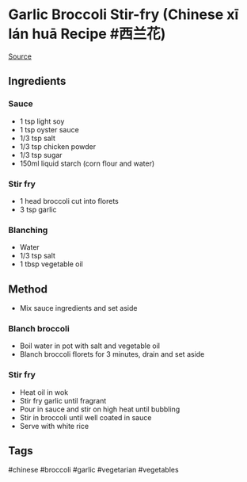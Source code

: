 # Garlic Broccoli Stir-fry (Chinese xī lán huā Recipe #西兰花)

[Source](https://www.xiaohongshu.com/explore/679b625b000000002503f27a?xsec_token=AB0esMSAP4F693SeNgByctORYZXGRCSNKICFITfohuoOU=&xsec_source=pc_collect)

## Ingredients

### Sauce
- 1 tsp light soy
- 1 tsp oyster sauce
- 1/3 tsp salt
- 1/3 tsp chicken powder
- 1/3 tsp sugar
- 150ml liquid starch (corn flour and water)

### Stir fry
- 1 head broccoli cut into florets
- 3 tsp garlic

### Blanching
- Water
- 1/3 tsp salt
- 1 tbsp vegetable oil


## Method

- Mix sauce ingredients and set aside

### Blanch broccoli
- Boil water in pot with salt and vegetable oil
- Blanch broccoli florets for 3 minutes, drain and set aside

### Stir fry
- Heat oil in wok
- Stir fry garlic until fragrant
- Pour in sauce and stir on high heat until bubbling
- Stir in broccoli until well coated in sauce
- Serve with white rice

## Tags
#chinese #broccoli #garlic #vegetarian #vegetables
